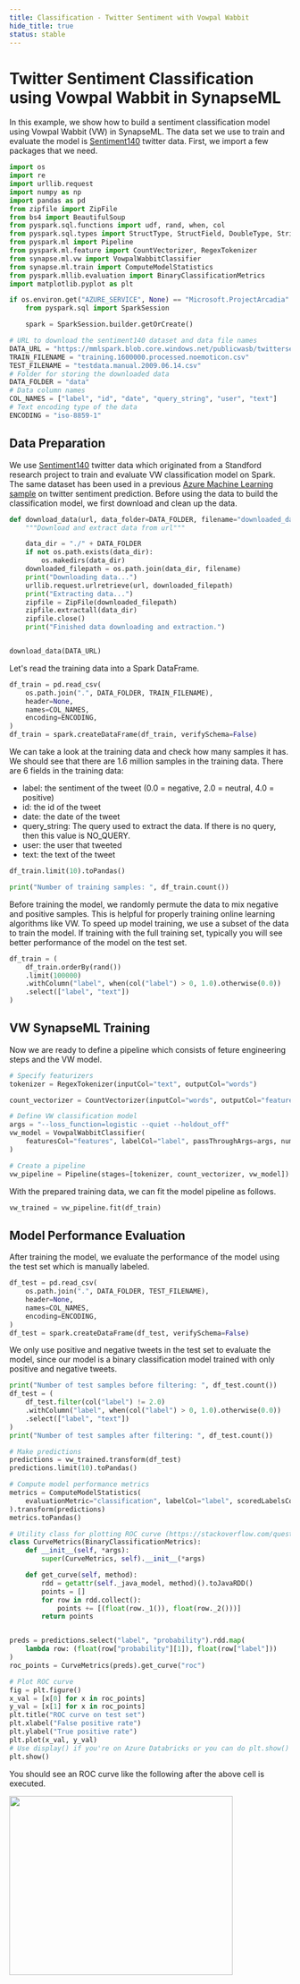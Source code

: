 ```yaml
---
title: Classification - Twitter Sentiment with Vowpal Wabbit
hide_title: true
status: stable
---
```

# Twitter Sentiment Classification using Vowpal Wabbit in SynapseML

In this example, we show how to build a sentiment classification model using Vowpal Wabbit (VW) in SynapseML. The data set we use to train and evaluate the model is [Sentiment140](http://help.sentiment140.com/for-students/?source=post_page---------------------------) twitter data. First, we import a few packages that we need.


```python
import os
import re
import urllib.request
import numpy as np
import pandas as pd
from zipfile import ZipFile
from bs4 import BeautifulSoup
from pyspark.sql.functions import udf, rand, when, col
from pyspark.sql.types import StructType, StructField, DoubleType, StringType
from pyspark.ml import Pipeline
from pyspark.ml.feature import CountVectorizer, RegexTokenizer
from synapse.ml.vw import VowpalWabbitClassifier
from synapse.ml.train import ComputeModelStatistics
from pyspark.mllib.evaluation import BinaryClassificationMetrics
import matplotlib.pyplot as plt
```


```python
if os.environ.get("AZURE_SERVICE", None) == "Microsoft.ProjectArcadia":
    from pyspark.sql import SparkSession

    spark = SparkSession.builder.getOrCreate()
```


```python
# URL to download the sentiment140 dataset and data file names
DATA_URL = "https://mmlspark.blob.core.windows.net/publicwasb/twittersentimenttrainingandtestdata.zip"
TRAIN_FILENAME = "training.1600000.processed.noemoticon.csv"
TEST_FILENAME = "testdata.manual.2009.06.14.csv"
# Folder for storing the downloaded data
DATA_FOLDER = "data"
# Data column names
COL_NAMES = ["label", "id", "date", "query_string", "user", "text"]
# Text encoding type of the data
ENCODING = "iso-8859-1"
```

## Data Preparation

We use [Sentiment140](http://help.sentiment140.com/for-students/?source=post_page---------------------------) twitter data which originated from a Standford research project to train and evaluate VW classification model on Spark. The same dataset has been used in a previous [Azure Machine Learning sample](https://github.com/Azure-Samples/MachineLearningSamples-TwitterSentimentPrediction) on twitter sentiment prediction. Before using the data to build the classification model, we first download and clean up the data.


```python
def download_data(url, data_folder=DATA_FOLDER, filename="downloaded_data.zip"):
    """Download and extract data from url"""

    data_dir = "./" + DATA_FOLDER
    if not os.path.exists(data_dir):
        os.makedirs(data_dir)
    downloaded_filepath = os.path.join(data_dir, filename)
    print("Downloading data...")
    urllib.request.urlretrieve(url, downloaded_filepath)
    print("Extracting data...")
    zipfile = ZipFile(downloaded_filepath)
    zipfile.extractall(data_dir)
    zipfile.close()
    print("Finished data downloading and extraction.")


download_data(DATA_URL)
```

Let's read the training data into a Spark DataFrame.


```python
df_train = pd.read_csv(
    os.path.join(".", DATA_FOLDER, TRAIN_FILENAME),
    header=None,
    names=COL_NAMES,
    encoding=ENCODING,
)
df_train = spark.createDataFrame(df_train, verifySchema=False)
```

We can take a look at the training data and check how many samples it has. We should see that there are 1.6 million samples in the training data. There are 6 fields in the training data:
* label: the sentiment of the tweet (0.0 = negative, 2.0 = neutral, 4.0 = positive)
* id: the id of the tweet
* date: the date of the tweet
* query_string: The query used to extract the data. If there is no query, then this value is NO_QUERY.
* user: the user that tweeted
* text: the text of the tweet


```python
df_train.limit(10).toPandas()
```


```python
print("Number of training samples: ", df_train.count())
```

Before training the model, we randomly permute the data to mix negative and positive samples. This is helpful for properly training online learning algorithms like VW. To speed up model training, we use a subset of the data to train the model. If training with the full training set, typically you will see better performance of the model on the test set. 


```python
df_train = (
    df_train.orderBy(rand())
    .limit(100000)
    .withColumn("label", when(col("label") > 0, 1.0).otherwise(0.0))
    .select(["label", "text"])
)
```

## VW SynapseML Training

Now we are ready to define a pipeline which consists of feture engineering steps and the VW model.


```python
# Specify featurizers
tokenizer = RegexTokenizer(inputCol="text", outputCol="words")

count_vectorizer = CountVectorizer(inputCol="words", outputCol="features")

# Define VW classification model
args = "--loss_function=logistic --quiet --holdout_off"
vw_model = VowpalWabbitClassifier(
    featuresCol="features", labelCol="label", passThroughArgs=args, numPasses=10
)

# Create a pipeline
vw_pipeline = Pipeline(stages=[tokenizer, count_vectorizer, vw_model])
```

With the prepared training data, we can fit the model pipeline as follows.


```python
vw_trained = vw_pipeline.fit(df_train)
```

## Model Performance Evaluation

After training the model, we evaluate the performance of the model using the test set which is manually labeled.


```python
df_test = pd.read_csv(
    os.path.join(".", DATA_FOLDER, TEST_FILENAME),
    header=None,
    names=COL_NAMES,
    encoding=ENCODING,
)
df_test = spark.createDataFrame(df_test, verifySchema=False)
```

We only use positive and negative tweets in the test set to evaluate the model, since our model is a binary classification model trained with only positive and negative tweets.


```python
print("Number of test samples before filtering: ", df_test.count())
df_test = (
    df_test.filter(col("label") != 2.0)
    .withColumn("label", when(col("label") > 0, 1.0).otherwise(0.0))
    .select(["label", "text"])
)
print("Number of test samples after filtering: ", df_test.count())
```


```python
# Make predictions
predictions = vw_trained.transform(df_test)
predictions.limit(10).toPandas()
```


```python
# Compute model performance metrics
metrics = ComputeModelStatistics(
    evaluationMetric="classification", labelCol="label", scoredLabelsCol="prediction"
).transform(predictions)
metrics.toPandas()
```


```python
# Utility class for plotting ROC curve (https://stackoverflow.com/questions/52847408/pyspark-extract-roc-curve)
class CurveMetrics(BinaryClassificationMetrics):
    def __init__(self, *args):
        super(CurveMetrics, self).__init__(*args)

    def get_curve(self, method):
        rdd = getattr(self._java_model, method)().toJavaRDD()
        points = []
        for row in rdd.collect():
            points += [(float(row._1()), float(row._2()))]
        return points


preds = predictions.select("label", "probability").rdd.map(
    lambda row: (float(row["probability"][1]), float(row["label"]))
)
roc_points = CurveMetrics(preds).get_curve("roc")

# Plot ROC curve
fig = plt.figure()
x_val = [x[0] for x in roc_points]
y_val = [x[1] for x in roc_points]
plt.title("ROC curve on test set")
plt.xlabel("False positive rate")
plt.ylabel("True positive rate")
plt.plot(x_val, y_val)
# Use display() if you're on Azure Databricks or you can do plt.show()
plt.show()
```

You should see an ROC curve like the following after the above cell is executed. 

<img src="https://user-images.githubusercontent.com/20047467/69376052-9b0a3380-0c77-11ea-9266-11aa44350cbe.png" width="400" height="320" />
